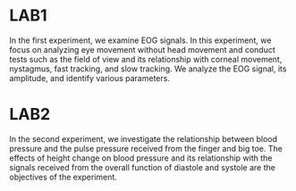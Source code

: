 # LAB1
In the first experiment, we examine EOG signals. In this experiment, we focus on analyzing eye movement without head movement and conduct tests such as the field of view and its relationship with corneal movement, nystagmus, fast tracking, and slow tracking. We analyze the EOG signal, its amplitude, and identify various parameters.

# LAB2
In the second experiment, we investigate the relationship between blood pressure and the pulse pressure received from the finger and big toe. The effects of height change on blood pressure and its relationship with the signals received from the overall function of diastole and systole are the objectives of the experiment.
